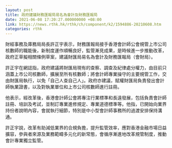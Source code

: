 ```yaml
---
layout: post
title: 政府建議財務匯報局易名為會計及財務匯報局
date: 2021-06-08 17:20:27.000000000 +08:00
link: https://news.rthk.hk/rthk/ch/component/k2/1594886-20210608.htm
categories: rthk
---
```


財經事務及庫務局局長許正宇表示，財務匯報局接手香港會計師公會規管上市公司核數師的職能後，新制度運作順暢良好，監管漸見成果，是時候進一步推動改革，政府正草擬相關條例草案，建議財匯局易名為會計及財務匯報局（會財局）。

許正宇在網誌指，政府建議將財匯局現有的查察、調查及紀律處分權力，由目前只涵蓋上市公司核數師，擴展至所有核數師；將會計師專業操守的主要規管工作，交由財匯局執行，以免「自己人查自己人」。政府亦建議，賦權財匯局負責發出會計師執業證書，以及對執業單位和上市公司核數師進行註冊。

他表示，經改革後，香港會計師公會將專注行業標準和長遠發展，包括負責會計師註冊、培訓及考試，並制訂專業進修規定、專業道德標準等。他指，已開始向業界持份者說明內容，會就執行細節，特別是中小型會計師事務所的過渡安排保持溝通。

許正宇說，改革有助減低業界的合規負擔，提升監管效率，應對香港金融市場日益擴容，參與者來源及業務範疇多元化的新常態，會循序漸進地改革規管制度，推動會計專業獨立監管。
